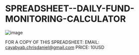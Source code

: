 # SPREADSHEET--DAILY-FUND-MONITORING-CALCULATOR

![image](https://github.com/user-attachments/assets/0e6747b7-b844-4309-99e6-4d675ebf9780)

FOR A COPY OF THIS SPREADSHEET:
EMAIL: cayabyab.chrisdaniel@gmail.com
PRICE: 10USD
